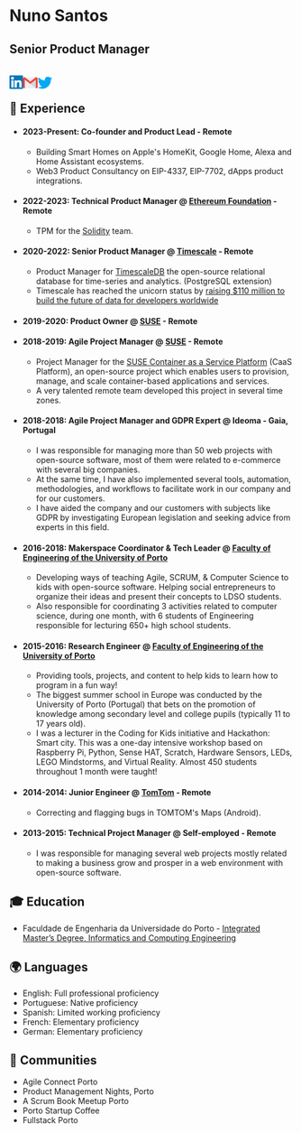 # Nuno Santos
## Senior Product Manager

<br>
  <a href="https://www.linkedin.com/in/nunofilipegomessantos/">
    <img align="left" alt="Nuno Santos | LinkedIn" width="24px" src="https://github.com/NunoFilipeSantos/NunoFilipeSantos/blob/master/LinkedIn.svg" />
  </a>
  <a href="mailto:nunofilipesantosATgmail.com">
    <img align="left" alt="Nuno Santos | GMail" width="26px" src="https://github.com/NunoFilipeSantos/NunoFilipeSantos/blob/master/GMail.svg" />
  </a>
  <a href="https://twitter.com/NunoFSantos">
    <img align="left" alt="Nuno Santos | Twitter" width="26px" src="https://github.com/NunoFilipeSantos/NunoFilipeSantos/blob/master/Twitter.svg" />
  </a>  
<br>

## 🏢 Experience
* #### 2023-Present: Co-founder and Product Lead - Remote
  * Building Smart Homes on Apple's HomeKit, Google Home, Alexa and Home Assistant ecosystems.
  * Web3 Product Consultancy on EIP-4337, EIP-7702, dApps product integrations.
* #### 2022-2023: Technical Product Manager @ [Ethereum Foundation](https://github.com/ethereum) - Remote
  * TPM for the [Solidity](https://github.com/ethereum/solidity) team.
* #### 2020-2022: Senior Product Manager @ [Timescale](https://github.com/timescale) - Remote
  * Product Manager for [TimescaleDB](https://github.com/timescale/timescaledb/releases) the open-source relational database for time-series and analytics. (PostgreSQL extension) 
  * Timescale has reached the unicorn status by [raising $110 million to build the future of data for developers worldwide](https://www.timescale.com/blog/year-of-the-tiger-110-million-to-build-the-future-of-data-for-developers-worldwide/)
* #### 2019-2020: Product Owner @ [SUSE](https://github.com/suse) - Remote
* #### 2018-2019: Agile Project Manager @ [SUSE](https://github.com/suse) - Remote
  * Project Manager for the [SUSE Container as a Service Platform](https://www.suse.com/releasenotes/x86_64/SUSE-CAASP/4.5/index.html) (CaaS Platform), an open-source project which enables users to provision, manage, and scale container-based applications and services.
  * A very talented remote team developed this project in several time zones.
* #### 2018-2018: Agile Project Manager and GDPR Expert @ Ideoma - Gaia, Portugal
  * I was responsible for managing more than 50 web projects with open-source software, most of them were related to e-commerce with several big companies. 
  * At the same time, I have also implemented several tools, automation, methodologies, and workflows to facilitate work in our company and for our customers.
  * I have aided the company and our customers with subjects like GDPR by investigating European legislation and seeking advice from experts in this field.
* #### 2016-2018: Makerspace Coordinator & Tech Leader @ [Faculty of Engineering of the University of Porto](https://sigarra.up.pt/feup/en/WEB_PAGE.INICIAL)
  * Developing ways of teaching Agile, SCRUM, & Computer Science to kids with open-source software.
Helping social entrepreneurs to organize their ideas and present their concepts to LDSO students.
  * Also responsible for coordinating 3 activities related to computer science, during one month, with 6 students of Engineering responsible for lecturing 650+ high school students.
* #### 2015-2016: Research Engineer @ [Faculty of Engineering of the University of Porto](https://sigarra.up.pt/feup/en/WEB_PAGE.INICIAL)
  * Providing tools, projects, and content to help kids to learn how to program in a fun way!
  * The biggest summer school in Europe was conducted by the University of Porto (Portugal) that bets on the promotion of knowledge among secondary level and college pupils (typically 11 to 17 years old). 
  * I was a lecturer in the Coding for Kids initiative and Hackathon: Smart city. This was a one-day intensive workshop based on Raspberry Pi, Python, Sense HAT, Scratch, Hardware Sensors, LEDs, LEGO Mindstorms, and Virtual Reality. Almost 450 students throughout 1 month were taught!
* #### 2014-2014: Junior Engineer @ [TomTom](https://github.com/tomtom-international) - Remote
  * Correcting and flagging bugs in TOMTOM's Maps (Android).
* #### 2013-2015: Technical Project Manager @ Self-employed - Remote
  * I was responsible for managing several web projects mostly related to making a business grow and prosper in a web environment with open-source software.


## 🎓 Education
* Faculdade de Engenharia da Universidade do Porto - [Integrated Master’s Degree, Informatics and Computing Engineering](https://sigarra.up.pt/feup/en/CUR_GERAL.CUR_VIEW?pv_curso_id=742)

## 🌍 Languages
* English: Full professional proficiency
* Portuguese: Native proficiency
* Spanish: Limited working proficiency
* French: Elementary proficiency
* German: Elementary proficiency

<!--
**NunoFilipeSantos/NunoFilipeSantos** is a ✨ _special_ ✨ repository because its `README.md` (this file) appears on your GitHub profile.

Here are some ideas to get you started:

- 🔭 I’m currently working on ...
- 🌱 I’m currently learning ...
- 👯 I’m looking to collaborate on ...
- 🤔 I’m looking for help with ...
- 💬 Ask me about ...
- 📫 How to reach me: ...
- 😄 Pronouns: ...
- ⚡ Fun fact: ...
-->


## 💼 Communities
* Agile Connect Porto
* Product Management Nights, Porto
* A Scrum Book Meetup Porto 
* Porto Startup Coffee
* Fullstack Porto
